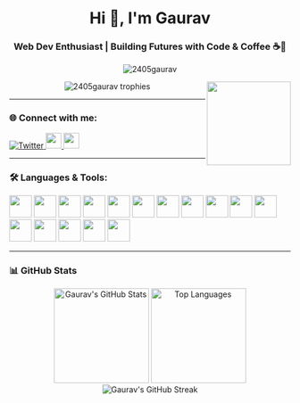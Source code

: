 <h1 align="center">Hi 👋, I'm Gaurav</h1>
<h3 align="center">Web Dev Enthusiast | Building Futures with Code & Coffee ☕🚀</h3>

<p align="center">
  <img src="https://komarev.com/ghpvc/?username=2405gaurav&label=Profile%20views&color=0e75b6&style=flat" alt="2405gaurav" />
</p>

<!-- Top right animated profile image -->
<p align="right">
  <img align="right" src="https://i.imgflip.com/65efzo.gif" width="150" height="150" />
</p>

<div align="center">
  <img src="https://github-profile-trophy.vercel.app/?username=2405gaurav&theme=dracula&no-frame=true&title=Stars,Commits,Followers,PullRequest,Repositories" alt="2405gaurav trophies" />
</div>

---

### 🌐 Connect with me:

<p align="left">
  <a href="https://twitter.com/gauravt55684844" target="blank">
    <img src="https://img.shields.io/twitter/follow/gauravt55684844?logo=twitter&style=for-the-badge" alt="Twitter" />
  </a>
  <a href="https://instagram.com/gauravthakur83550" target="blank">
    <img src="https://img.shields.io/static/v1?message=Instagram&logo=instagram&label=&color=E4405F&logoColor=white&style=for-the-badge" height="28" />
  </a>
  <a href="https://www.leetcode.com/eren__01" target="blank">
    <img src="https://img.shields.io/static/v1?message=LeetCode&logo=leetcode&label=&color=FFA116&logoColor=white&style=for-the-badge" height="28" />
  </a>
</p>

---

### 🛠️ Languages & Tools:

<p align="left">
  <img src="https://cdn.jsdelivr.net/gh/devicons/devicon/icons/javascript/javascript-original.svg" height="40" />
  <img src="https://cdn.jsdelivr.net/gh/devicons/devicon/icons/typescript/typescript-original.svg" height="40" />
  <img src="https://cdn.jsdelivr.net/gh/devicons/devicon/icons/react/react-original.svg" height="40" />
  <img src="https://cdn.jsdelivr.net/gh/devicons/devicon/icons/nodejs/nodejs-original-wordmark.svg" height="40" />
  <img src="https://cdn.jsdelivr.net/gh/devicons/devicon/icons/express/express-original-wordmark.svg" height="40" />
  <img src="https://cdn.jsdelivr.net/gh/devicons/devicon/icons/mongodb/mongodb-original-wordmark.svg" height="40" />
  <img src="https://cdn.jsdelivr.net/gh/devicons/devicon/icons/postgresql/postgresql-original-wordmark.svg" height="40" />
  <img src="https://cdn.jsdelivr.net/gh/devicons/devicon/icons/mysql/mysql-original-wordmark.svg" height="40" />
  <img src="https://cdn.jsdelivr.net/gh/devicons/devicon/icons/python/python-original.svg" height="40" />
  <img src="https://cdn.jsdelivr.net/gh/devicons/devicon/icons/java/java-original.svg" height="40" />
  <img src="https://cdn.jsdelivr.net/gh/devicons/devicon/icons/csharp/csharp-original.svg" height="40" />
  <img src="https://cdn.jsdelivr.net/gh/devicons/devicon/icons/cplusplus/cplusplus-original.svg" height="40" />
  <img src="https://cdn.jsdelivr.net/gh/devicons/devicon/icons/html5/html5-original.svg" height="40" />
  <img src="https://cdn.jsdelivr.net/gh/devicons/devicon/icons/css3/css3-original.svg" height="40" />
  <img src="https://www.vectorlogo.zone/logos/tailwindcss/tailwindcss-icon.svg" height="40" />
  <img src="https://www.vectorlogo.zone/logos/git-scm/git-scm-icon.svg" height="40" />
</p>

---

### 📊 GitHub Stats

<div align="center">
  <img src="https://github-readme-stats.vercel.app/api?username=2405gaurav&show_icons=true&count_private=true&theme=dracula&hide_border=false" height="170" alt="Gaurav's GitHub Stats" />
  <img src="https://github-readme-stats.vercel.app/api/top-langs/?username=2405gaurav&layout=compact&langs_count=8&theme=dracula&hide_border=false" height="170" alt="Top Languages" />
</div>

<div align="center">
  <img src="https://github-readme-streak-stats.herokuapp.com/?user=2405gaurav&theme=dracula&hide_border=false" alt="Gaurav's GitHub Streak" />
</div>
